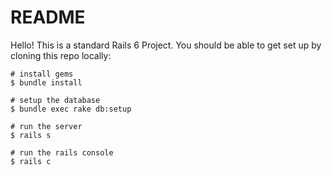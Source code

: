# README
Hello! This is a standard Rails 6 Project. You should be able to get set up by cloning this repo locally:

```
# install gems
$ bundle install

# setup the database
$ bundle exec rake db:setup

# run the server
$ rails s

# run the rails console
$ rails c
```
